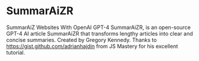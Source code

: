 # SummarAiZR
SummarAiZ Websites With OpenAI GPT-4 SummarAiZR, is an open-source GPT-4 AI article SummarAiZR that transforms lengthy articles into clear and concise summaries.  Created by Gregory Kennedy.  Thanks to https://gist.github.com/adrianhajdin from JS Mastery for his excellent tutorial.
